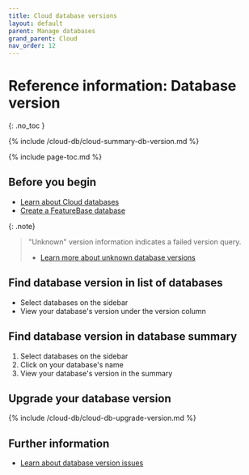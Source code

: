 ```yaml
---
title: Cloud database versions
layout: default
parent: Manage databases
grand_parent: Cloud
nav_order: 12
---
```


# Reference information: Database version
{: .no_toc }

{% include /cloud-db/cloud-summary-db-version.md %}

{% include page-toc.md %}

## Before you begin
* [Learn about Cloud databases](/docs/cloud/cloud-databases/cloud-db-manage)
* [Create a FeatureBase database](/docs/cloud/cloud-databases/cloud-db-create-custom)

{: .note}
>"Unknown" version information indicates a failed version query.
>* [Learn more about unknown database versions](/docs/cloud/cloud-troubleshooting/issue-cloud-version-unknown)

## Find database version in list of databases
* Select databases on the sidebar
* View your database's version under the version column

## Find database version in database summary
1. Select databases on the sidebar
2. Click on your database's name
3. View your database's version in the summary

## Upgrade your database version
{% include /cloud-db/cloud-db-upgrade-version.md %}

## Further information
* [Learn about database version issues](/docs/cloud/cloud-troubleshooting/issue-cloud-version-unknown)
